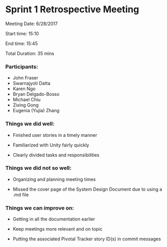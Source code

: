 # Sprint 1 Retrospective Meeting

Meeting Date: 6/28/2017

Start time: 15:10

End time: 15:45

Total Duration: 35 mins

### Participants: 
- John Fraser
- Swarnajyoti Datta
- Karen Ngo
- Bryan Delgado-Bosso
- Michael Chiu
- Zixing Gong
- Eugenia (Yujia) Zhang 

### Things we did well:

  - Finished user stories in a timely manner

  - Familiarized with Unity fairly quickly

  - Clearly divided tasks and responsibilities


### Things we did not so well:

  - Organizing and planning meeting times

  - Missed the cover page of the System Design Document due to using a .md file


### Things we can improve on:

  - Getting in all the documentation earlier

  - Keep meetings more relevant and on topic

  - Putting the associated Pivotal Tracker story ID(s) in commit messages

